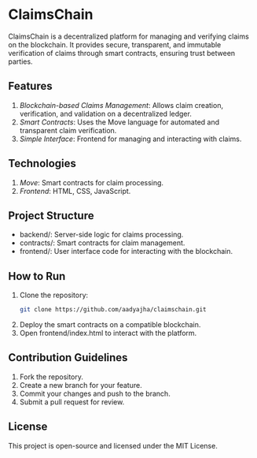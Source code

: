 # ClaimsChain

ClaimsChain is a decentralized platform for managing and verifying claims on the blockchain. It provides secure, transparent, and immutable verification of claims through smart contracts, ensuring trust between parties.

## Features

1. *Blockchain-based Claims Management*: Allows claim creation, verification, and validation on a decentralized ledger.
2. *Smart Contracts*: Uses the Move language for automated and transparent claim verification.
3. *Simple Interface*: Frontend for managing and interacting with claims.

## Technologies

1. *Move*: Smart contracts for claim processing.
2. *Frontend*: HTML, CSS, JavaScript.

## Project Structure

- backend/: Server-side logic for claims processing.
- contracts/: Smart contracts for claim management.
- frontend/: User interface code for interacting with the blockchain.

## How to Run
1. Clone the repository:
   ```bash
   git clone https://github.com/aadyajha/claimschain.git
2. Deploy the smart contracts on a compatible blockchain.
3. Open frontend/index.html to interact with the platform.

## Contribution Guidelines

1. Fork the repository.
2. Create a new branch for your feature.
3. Commit your changes and push to the branch.
4. Submit a pull request for review.

## License

This project is open-source and licensed under the MIT License.

